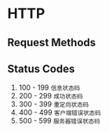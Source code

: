# HTTP

## Request Methods

## Status Codes

1. 100 - 199 `信息状态码`
2. 200 - 299 `成功状态码`
3. 300 - 399 `重定向状态码`
4. 400 - 499 `客户端错误状态码`
5. 500 - 599 `服务器错误状态码`